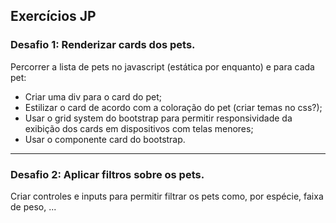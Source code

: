 ## Exercícios JP

### **Desafio 1: Renderizar cards dos pets.**

Percorrer a lista de pets no javascript (estática por enquanto) e para cada pet:
- Criar uma div para o card do pet;
- Estilizar o card de acordo com a coloração do pet (criar temas no css?);
- Usar o grid system do bootstrap para permitir responsividade da exibição dos cards em dispositivos com telas menores;
- Usar o componente card do bootstrap.

---

### **Desafio 2: Aplicar filtros sobre os pets.**

Criar controles e inputs para permitir filtrar os pets como, por espécie, faixa de peso, ...